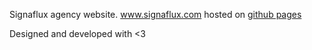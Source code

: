 Signaflux agency website. www.signaflux.com hosted on [github pages](https://pages.github.com/)

Designed and developed with <3
